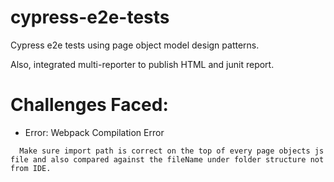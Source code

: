 # cypress-e2e-tests


Cypress e2e tests using page object model design patterns.

Also, integrated multi-reporter to publish HTML and junit report.


# Challenges Faced:

  - Error: Webpack Compilation Error

  ```
    Make sure import path is correct on the top of every page objects js file and also compared against the fileName under folder structure not from IDE.
  ```




